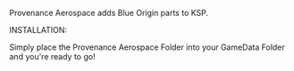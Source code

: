 Provenance Aerospace adds Blue Origin parts to KSP.

INSTALLATION:

Simply place the Provenance Aerospace Folder into your GameData Folder and you're ready to go!
